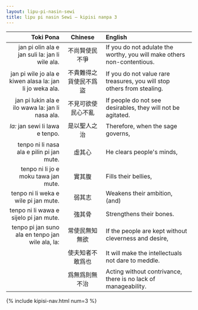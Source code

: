 ```yaml
---
layout: lipu-pi-nasin-sewi
title: lipu pi nasin Sewi — kipisi nanpa 3
---
```


| Toki Pona| Chinese | English
|-:|:-:|:-
| jan pi olin ala e jan suli la: jan li wile ala.          |       不尚賢使民不爭   | If you do not adulate the worthy, you will make others non-contentious.
| jan pi wile jo ala e kiwen alasa la: jan li jo weka ala. | 不貴難得之貨使民不爲盜 | If you do not value rare treasures, you will stop others from stealing.
| jan pi lukin ala e ilo wawa la: jan li nasa ala.         |     不見可欲使民心不亂 | If people do not see desirables, they will not be agitated.
| _la:_ jan sewi li lawa e tenpo.                          | 是以聖人之治           | Therefore, when the sage governs,
| tenpo ni li nasa ala e pilin pi jan mute.                | 虛其心                 | He clears people's minds,
| tenpo ni li jo e moku tawa jan mute.                     | 實其腹                 | Fills their bellies,
| tenpo ni li weka e wile pi jan mute.                     | 弱其志                 | Weakens their ambition, (and)
| tenpo ni li wawa e sijelo pi jan mute.                   | 強其骨                 | Strengthens their bones.
| tenpo pi jan suno ala en tenpo jan wile ala, la: | 常使民無知無欲         | If the people are kept without cleverness and desire,
|  | 使夫知者不敢爲也       | It will make the intellectuals not dare to meddle.
|  | 爲無爲則無不治         | Acting without contrivance, there is no lack of manageability.

{% include kipisi-nav.html num=3 %}
